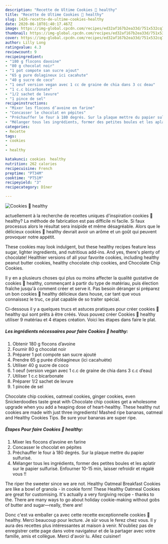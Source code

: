 ```yaml
---
description: "Recette de Ultime Cookies 🍪 healthy"
title: "Recette de Ultime Cookies 🍪 healthy"
slug: 1426-recette-de-ultime-cookies-healthy
date: 2020-06-18T01:40:17.467Z
image: https://img-global.cpcdn.com/recipes/ed32af167b2ea33d/751x532cq70/cookies-🍪-healthy-photo-principale-de-la-recette.jpg
thumbnail: https://img-global.cpcdn.com/recipes/ed32af167b2ea33d/751x532cq70/cookies-🍪-healthy-photo-principale-de-la-recette.jpg
cover: https://img-global.cpcdn.com/recipes/ed32af167b2ea33d/751x532cq70/cookies-🍪-healthy-photo-principale-de-la-recette.jpg
author: Lilly Long
ratingvalue: 4.3
reviewcount: 9
recipeingredient:
- "180 g flocons davoine"
- "80 g chocolat noir"
- "1 pot compote san sucre ajout"
- "65 g pure dolagineux ici cacahute"
- "40 g sucre de coco"
- "1 oeuf version vegan avec 1 cc de graine de chia dans 3 cc deau"
- "1 c.c bicarbonate"
- "1/2 sachet de levure"
- "1 pince de sel"
recipeinstructions:
- "Mixer les flocons d’avoine en farine"
- "Concasser le chocolat en pépites"
- "Préchauffer le four à 180 degrés. Sur la plaque mettre du papier sulfurisé."
- "Mélanger tous les ingrédients, former des petites boules et les aplatir sur le papier sulfurisé. Enfourner 10-15 min, laisser refroidir et régalé vous !!"
categories:
- Recette
tags:
- cookies
- 
- healthy

katakunci: cookies  healthy 
nutrition: 262 calories
recipecuisine: French
preptime: "PT34M"
cooktime: "PT51M"
recipeyield: "3"
recipecategory: Dîner

---
```



![Cookies 🍪 healthy](https://img-global.cpcdn.com/recipes/ed32af167b2ea33d/751x532cq70/cookies-🍪-healthy-photo-principale-de-la-recette.jpg)

actuellement à la recherche de recettes uniques d'inspiration cookies 🍪 healthy? La méthode de fabrication est pas difficile ni facile. Si faux processus alors le résultat sera insipide et même désagréable. Alors que le délicieux cookies 🍪 healthy devrait avoir un arôme et un goût qui peuvent provoquer notre appétit.

These cookies may look indulgent, but these healthy recipes feature less sugar, lighter ingredients, and nutritious add-ins. And yes, there&#39;s plenty of chocolate! Healthier versions of all your favorite cookies, including healthy peanut butter cookies, healthy chocolate chip cookies, and Chocolate Chip Cookies.

Il y en a plusieurs choses qui plus ou moins affecter la qualité gustative de cookies 🍪 healthy, commençant à partir du type de matériau, puis élection fraîche jusqu'à comment créer et serve it. Pas besoin déranger si préparez un bon cookies 🍪 healthy délicieux dans house, car tant que vous connaissez le truc, ce plat capable de so traiter spécial.


Ci-dessous il y a quelques trucs et astuces pratiques pour créer cookies 🍪 healthy qui sont prêts à être créés. Vous pouvez créer Cookies 🍪 healthy utiliser 9 matériau et 4 étapes création. Voici les étapes dans faire le plat.

<!--inarticleads1-->

##### Les ingrédients nécessaires pour faire Cookies 🍪 healthy:

1. Obtenir 180 g flocons d’avoine
1. Fournir 80 g chocolat noir
1. Préparer 1 pot compote san sucre ajouté
1. Prendre 65 g purée d’oléagineux (ici cacahuète)
1. Utiliser 40 g sucre de coco
1.  1 oeuf (version vegan avec 1 c.c de graine de chia dans 3 c.c d’eau)
1. Utiliser 1 c.c bicarbonate
1. Préparer 1/2 sachet de levure
1.  1 pincée de sel


Chocolate chip cookies, oatmeal cookies, ginger cookies, even Snickerdoodles taste great with Chocolate chip cookies get a wholesome upgrade when you add a heaping dose of heart-healthy. These healthy nut cookies are made with just three ingredients! Mashed ripe bananas, oatmeal and Healthy Cookies Tips. Be sure your bananas are super ripe. 

<!--inarticleads2-->

##### Étapes Pour faire Cookies 🍪 healthy:

1. Mixer les flocons d’avoine en farine
1. Concasser le chocolat en pépites
1. Préchauffer le four à 180 degrés. Sur la plaque mettre du papier sulfurisé.
1. Mélanger tous les ingrédients, former des petites boules et les aplatir sur le papier sulfurisé. Enfourner 10-15 min, laisser refroidir et régalé vous !!


The riper the sweeter since we are not. Healthy Oatmeal Breakfast Cookies are like a bowl of granola - in cookie form! These Healthy Oatmeal Cookies are great for customising. It&#39;s actually a very forgiving recipe - thanks to the. There are many ways to go about holiday cookie-making without gobs of butter and sugar—really, there are! 


Donc c'est va emballer ça avec cette recette exceptionnelle cookies 🍪 healthy. Merci beaucoup pour lecture. Je sûr vous le ferez chez vous. Il y aura des recettes plus  intéressantes at maison à venir. N'oubliez pas de enregistrer cette page dans votre navigateur et de la partager avec votre famille, amis et collègue. Merci d'avoir lu. Allez cuisiner!
